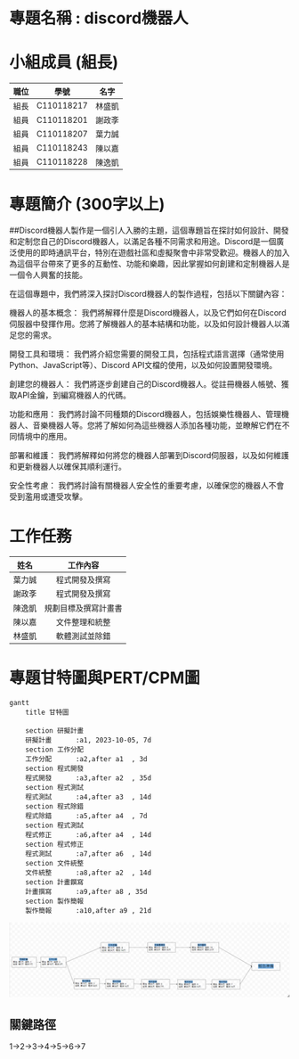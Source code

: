 # 專題名稱 : discord機器人
# 小組成員 (組長)
|職位|學號|名字|
|:--:|:--:|:--:|
|組長|C110118217|林盛凱|
|組員|C110118201|謝政斈|
|組員|C110118207|葉力誠|
|組員|C110118243|陳以嘉|
|組員|C110118228|陳逸凱|


# 專題簡介 (300字以上)
##Discord機器人製作是一個引人入勝的主題，這個專題旨在探討如何設計、開發和定制您自己的Discord機器人，以滿足各種不同需求和用途。Discord是一個廣泛使用的即時通訊平台，特別在遊戲社區和虛擬聚會中非常受歡迎。機器人的加入為這個平台帶來了更多的互動性、功能和樂趣，因此掌握如何創建和定制機器人是一個令人興奮的技能。

在這個專題中，我們將深入探討Discord機器人的製作過程，包括以下關鍵內容：

機器人的基本概念： 我們將解釋什麼是Discord機器人，以及它們如何在Discord伺服器中發揮作用。您將了解機器人的基本結構和功能，以及如何設計機器人以滿足您的需求。

開發工具和環境： 我們將介紹您需要的開發工具，包括程式語言選擇（通常使用Python、JavaScript等）、Discord API文檔的使用，以及如何設置開發環境。

創建您的機器人： 我們將逐步創建自己的Discord機器人。從註冊機器人帳號、獲取API金鑰，到編寫機器人的代碼。

功能和應用： 我們將討論不同種類的Discord機器人，包括娛樂性機器人、管理機器人、音樂機器人等。您將了解如何為這些機器人添加各種功能，並瞭解它們在不同情境中的應用。

部署和維護： 我們將解釋如何將您的機器人部署到Discord伺服器，以及如何維護和更新機器人以確保其順利運行。

安全性考慮： 我們將討論有關機器人安全性的重要考慮，以確保您的機器人不會受到濫用或遭受攻擊。


# 工作任務

| 姓名 | 工作內容 |
| :-: | :-: |
| 葉力誠 | 程式開發及撰寫 |
| 謝政斈 | 程式開發及撰寫 |
| 陳逸凱 | 規劃目標及撰寫計畫書 |
| 陳以嘉 | 文件整理和統整 |
| 林盛凱 | 軟體測試並除錯 |

# 專題甘特圖與PERT/CPM圖
```mermaid
gantt
    title 甘特圖

    section 研擬計畫
    研擬計畫      :a1, 2023-10-05, 7d
    section 工作分配
    工作分配      :a2,after a1  , 3d
    section 程式開發
    程式開發      :a3,after a2  , 35d
    section 程式測試
    程式測試      :a4,after a3  , 14d
    section 程式除錯
    程式除錯      :a5,after a4  , 7d
    section 程式測試
    程式修正      :a6,after a4  , 14d
    section 程式修正
    程式測試      :a7,after a6  , 14d
    section 文件統整
    文件統整      :a8,after a2  , 14d
    section 計畫饌寫
    計畫撰寫      :a9,after a8 , 35d
    section 製作簡報
    製作簡報      :a10,after a9 , 21d
```

![](pert.png)
## 關鍵路徑
1->2->3->4->5->6->7
